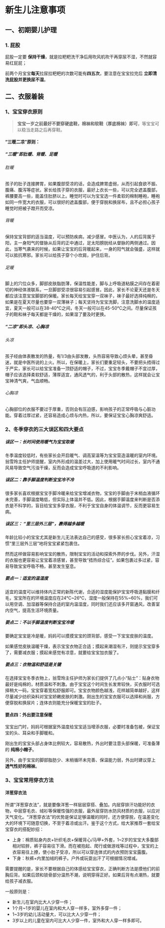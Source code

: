 # 新生儿注意事项

## 一、初期婴儿护理

### 1. 屁股

屁股一定要 **保持干燥**，就是拉粑粑洗干净后用吹风机吹干再穿尿不湿，不然就容易红屁屁；

前两个月宝宝**每天**拉尿拉粑粑的次数可能有**四五次**，要注意在宝宝拉完后 **立即清洗屁股并更换尿不湿**。



## 二、衣服着装

### 1、宝宝穿衣原则

> **宝宝一岁之前最好不要穿硬底鞋，棉袜和软鞋（厚底棉袜）即可**，等宝宝可以稳当走路之后再穿鞋。

#### “三暖二凉”原则：

##### **“三暖”即肚暖、背暖、足暖**

###### 肚暖

孩子的肚子连接脾胃，如果腹部受凉的话，会造成脾胃虚弱，从而引起食欲不振、腹痛、腹泻等症状。家长给孩子穿的衣服，最好上衣长一些，可以完全遮盖腹部，裤腰要高一些，能盖住肚脐以上。睡觉时可以为宝宝选一件柔软的棉制睡袍，睡袍如同一件宽大的衣服，可以很好的遮盖腹部，便于穿脱和换尿布，且不必担心孩子睡觉时把被子蹬开而受凉。

###### 背暖

保持宝宝背部的适当温度，可以预防疾病，减少感冒。中医认为，人的后背属于阳，主一身阳气的督脉从后背的正中通过，足太阳膀胱经从督脉的两侧通过。因此，当寒气袭来的时候，如果让宝宝的后背暖起来，一身的阳气就会强盛，这样就可以抵抗寒邪。家长可以给孩子穿个小坎肩，护住后背。

###### 足暖

脚上的穴位众多，脚部皮肤脂肪薄，保温性能差，脚与上呼吸道粘膜之间存在着密切的神经体液联系，一旦脚部受凉很容易引起感冒。因此，家长不论夏天还是冬天都应该注意宝宝脚部的保暖。家长每天给宝宝穿一双袜子，袜子最好选择纯棉的，如果是在夏天尽量也要穿一双薄袜子；每天坚持为宝宝洗脚，注意洗脚水的温度适宜，夏天一般可以在38-40℃之间，冬天一般可以在45-50℃之间。尽量保证孩子的鞋和袜子每天都是干燥的，如果湿了要及时更换。

##### “二凉”即头凉、心胸凉

###### 头凉

孩子经由体表散发的热量，有1/3由头部发散，头热容易导致心烦头晕，甚至昏迷，就是中医所说的上火。所以，在保暖上，家长们要重足轻头，不要把头捂得过于严实，家长可以给宝宝准备一顶舒适的帽子，不过，宝宝冬季戴帽子不宜过厚，帽子应该选择柔软舒适，薄厚适宜，通风透气的，利于头部的散热，这样就会让宝宝神清气爽，气血顺畅。

###### 心胸凉

心胸部位的衣服不要过于厚重，否则会有压迫感，影响孩子的正常呼吸与心脏功能。穿着过厚过紧，还容易造成心烦与内热，所以，要保证宝宝心胸凉爽舒适。

### 2、冬季穿衣的三大误区和四大要点

##### 误区一：长时间使用暖气为宝宝取暖

冬季温度较低时，有些家长会开启暖气、调高室温等为宝宝营造温暖的室内环境。翁雪玲主任护师提醒，室内外形成的温差过大，加上使用暖气时间过长，室内不通风易导致空气污浊干燥，反而会造成宝宝呼吸道的不利影响。

##### 误区二：靠手脚温度判断宝宝冷不冷

很多家长喜欢根据宝宝手脚冷暖来给宝宝增减衣物，宝宝的手脚由于末梢血液循环未完善，手脚温度略低，但实际上体温并不低。因此，根据手脚温度来判断是否添衣是不科学的，盲目给宝宝多穿衣服，不利于宝宝自身的体温调节，反而更容易生病。

##### 误区三： “里三层外三层”，裹得越多越暖

年龄比较小的宝宝尤其是新生儿无法表达自己的感受，很多家长担心宝宝着凉，习惯“里三层外三层”地将宝宝紧紧包裹住。

然而这样做容易影响宝宝的散热，限制宝宝的活动和探索外界的步伐。另外，汗湿的衣服也更容易让宝宝着凉感冒，甚至导致“捂热综合征”。如果包裹过多过紧，容易导致宝宝呼吸不畅，甚至发生窒息。

##### 要点一：适宜的温湿度

适宜的温度可以维持体内正常的新陈代谢，合适的湿度能保护宝宝呼吸道黏膜和纤毛，宝宝所在的环境温度应在24℃~26℃，湿度一般保持在55%~60%，我们可以用空调、加湿器等保持合适的室内温湿度，同时我们还应该多开窗通风，改善室内空气，提高生活环境质量。

##### 要点二：不以手脚温度判断宝宝冷暖

要确定宝宝是冷是暖，妈妈可以摸摸宝宝的颈背部，感受一下宝宝皮肤的温度。

如果感觉皮肤温暖干燥，表示宝宝衣物正合适；摸起来潮湿有汗，则提示宝宝穿多了，需要减衣服；摸起来感觉有凉意，就要给宝宝加衣服了。

##### 要点三：衣物温和舒适是关键

在选择宝宝冬季衣物上，翁雪玲主任护师为家长们提供了几点小“贴士”：贴身衣物最好是纯棉的，材质温和不刺激。由于宝宝这个时间生长发育较快，买衣服时可选择稍大一码，宝宝穿着宽松舒服即可。宝宝衣物颜色越浅，花样越简单越好，这样尽量减少纺织染料对宝宝娇嫩皮肤的刺激。刚出生的宝宝衣服可以选择和尚服，方便穿脱和换尿片；连体衣则能充分保暖宝宝的肚子。

#### 要点四：外出要注意保暖

宝宝出门时，妈妈可根据室外温度给宝宝适当增添衣服，必要时准备包被，保证宝宝的头、耳朵和手脚暖和。

刚出生的宝宝头部占身体比例较大，容易散热，外出时要注意头部保暖，可准备薄的 **纯棉小帽子**。

另外，由于宝宝的脚部脂肪少、末梢循环未完善、保温能力弱，外出时建议穿上 **透气性好的棉袜**。


### 3、宝宝常用穿衣方法

#### 洋葱穿衣法

所谓“洋葱穿衣法”，就是要像洋葱一样层层穿搭、叠加。内层穿排汗功能好的衣物，中层穿毛衣、绒衫等保暖性强的衣服，最外层穿防水防风材质的衣服，以应对天气变化。“洋葱穿衣法”的优势是保证足够温暖的同时，还方便穿脱，在温差变化大的环境下可随意切换，不至于着凉或出汗。鉴于这个方式，给大家推荐一套给宝宝穿衣的搭配妙招：

- 上身：棉质贴身内衣+针织毛衣+保暖背心/马甲+外套，1~2岁的宝宝大多腹部相对较胖，裤子容易往下滑。而在被抱起、爬行或做游戏等过程中，宝宝的上衣容易往上撩，使小肚子受凉，所以可以穿连体式的内衣预防宝宝露腹。
- 下身：秋裤+内里加绒的裤子。户外或玩耍出汗了可根据情况增减。

需要提醒的是，家长不要根据自己的体感给宝宝穿衣，正确判断方法是摸他们的前胸后背。如果后颈和锁骨部分温热不潮，说明穿得正好。如果后背有点潮热，就要给孩子减衣服。

一般原则是：
- 新生儿在室内比大人少穿一件；
- 1个月~1岁的婴儿在室内和大人穿一样多，室外多穿一件；
- 1~3岁的幼儿活动量大，可以比大人少穿一件；
- 3岁以上的儿童在室内可比大人少穿一件，室外和大人穿一样多即可。
